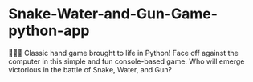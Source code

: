 # Snake-Water-and-Gun-Game-python-app
🐍💧🔫 Classic hand game brought to life in Python! Face off against the computer in this simple and fun console-based game. Who will emerge victorious in the battle of Snake, Water, and Gun?
